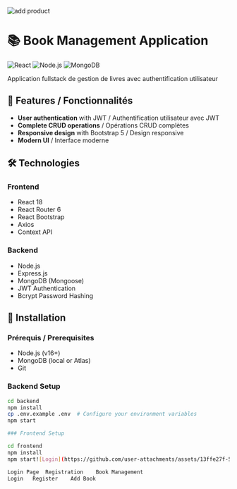 ![add product](https://github.com/user-attachments/assets/3c1f6a1b-8674-4a7c-929a-9809405bad5b)
# 📚 Book Management Application

![React](https://img.shields.io/badge/React-20232A?style=for-the-badge&logo=react&logoColor=61DAFB)
![Node.js](https://img.shields.io/badge/Node.js-43853D?style=for-the-badge&logo=node.js&logoColor=white)
![MongoDB](https://img.shields.io/badge/MongoDB-4EA94B?style=for-the-badge&logo=mongodb&logoColor=white)

Application fullstack de gestion de livres avec authentification utilisateur

## 🌟 Features / Fonctionnalités
- **User authentication** with JWT / Authentification utilisateur avec JWT
- **Complete CRUD operations** / Opérations CRUD complètes
- **Responsive design** with Bootstrap 5 / Design responsive
- **Modern UI** / Interface moderne

## 🛠 Technologies
### Frontend
- React 18
- React Router 6
- React Bootstrap
- Axios
- Context API

### Backend
- Node.js
- Express.js
- MongoDB (Mongoose)
- JWT Authentication
- Bcrypt Password Hashing

## 🚀 Installation
### Prérequis / Prerequisites
- Node.js (v16+)
- MongoDB (local or Atlas)
- Git

### Backend Setup
```bash
cd backend
npm install
cp .env.example .env  # Configure your environment variables
npm start

### Frontend Setup

cd frontend
npm install
npm start![Login](https://github.com/user-attachments/assets/13ffe27f-53f2-4003-a6e9-bd9fbea7a4d9)![register](https://github.com/user-attachments/assets/ba01a6eb-cbf1-4c72-be38-9f2e26dec3cd)

Login Page	Registration	Book Management
Login	Register	Add Book
